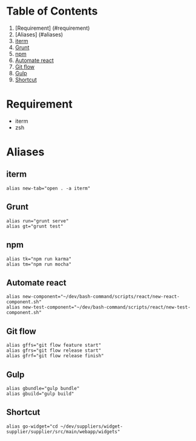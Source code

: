 # Table of Contents
1. [Requirement] (#requirement)
2. [Aliases] (#aliases)
 1. [iterm](#iterm)
 2. [Grunt](#grunt)
 3. [npm](#npm)
 4. [Automate react](#automate-react)
 5. [Git flow](#git-flow)
 6. [Gulp](#gulp)
 7. [Shortcut](#shortcut)

# Requirement
* iterm
* zsh

# Aliases
## iterm <a name="iterm"></a>
`alias new-tab="open . -a iterm"`  

## Grunt <a name="grunt"></a>
`alias run="grunt serve"`  
`alias gt="grunt test"`  

## npm <a name="npm"></a>
`alias tk="npm run karma"`  
`alias tm="npm run mocha"`  

## Automate react <a name="automate-react"></a>
`alias new-component="~/dev/bash-command/scripts/react/new-react-component.sh"`  
`alias new-test-component="~/dev/bash-command/scripts/react/new-test-component.sh"`  

## Git flow <a name="git-flow"></a>
`alias gffs="git flow feature start"`  
`alias gfrs="git flow release start"`  
`alias gfrf="git flow release finish"`  

## Gulp <a name="gulp"></a>
`alias gbundle="gulp bundle"`  
`alias gbuild="gulp build"`  

## Shortcut <a name="shortcut"></a>
`alias go-widget="cd ~/dev/suppliers/widget-supplier/supplier/src/main/webapp/widgets"`  

